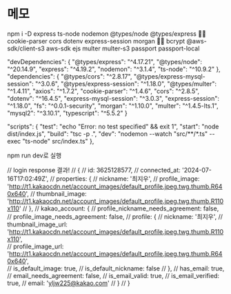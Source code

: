 # 메모

npm i -D express ts-node nodemon @types/node @types/express
🙆‍♀️ cookie-parser cors dotenv express-session morgan
🙅‍♀️ bcrypt @aws-sdk/client-s3 aws-sdk ejs multer multer-s3 passport passport-local

"devDependencies": {
    "@types/express": "^4.17.21",
    "@types/node": "^20.14.9",
    "express": "^4.19.2",
    "nodemon": "^3.1.4",
    "ts-node": "^10.9.2"
  },
  "dependencies": {
    "@types/cors": "^2.8.17",
    "@types/express-mysql-session": "^3.0.6",
    "@types/express-session": "^1.18.0",
    "@types/multer": "^1.4.11",
    "axios": "^1.7.2",
    "cookie-parser": "^1.4.6",
    "cors": "^2.8.5",
    "dotenv": "^16.4.5",
    "express-mysql-session": "^3.0.3",
    "express-session": "^1.18.0",
    "fs": "^0.0.1-security",
    "morgan": "^1.10.0",
    "multer": "^1.4.5-lts.1",
    "mysql2": "^3.10.1",
    "typescript": "^5.5.2"
  }
  
  "scripts": {
    "test": "echo \"Error: no test specified\" && exit 1",
    "start": "node dist/index.js",
    "build": "tsc -p .",
    "dev": "nodemon --watch \"src/**/*.ts\" --exec \"ts-node\" src/index.ts"
  },

npm run dev로 실행

//  login response 결과!
//  {
//   id: 3625128577,
//   connected_at: '2024-07-16T17:02:49Z',
//   properties: {
//     nickname: '최지우',
//     profile_image: 'http://t1.kakaocdn.net/account_images/default_profile.jpeg.twg.thumb.R640x640',
//     thumbnail_image: 'http://t1.kakaocdn.net/account_images/default_profile.jpeg.twg.thumb.R110x110'
//   },
//   kakao_account: {
//     profile_nickname_needs_agreement: false,
//     profile_image_needs_agreement: false,
//     profile: {
//       nickname: '최지우',
//       thumbnail_image_url: 'http://t1.kakaocdn.net/account_images/default_profile.jpeg.twg.thumb.R110x110',  
//       profile_image_url: 'http://t1.kakaocdn.net/account_images/default_profile.jpeg.twg.thumb.R640x640',    
//       is_default_image: true,
//       is_default_nickname: false
//     },
//     has_email: true,
//     email_needs_agreement: false,
//     is_email_valid: true,
//     is_email_verified: true,
//     email: 'yljw225@kakao.com'
//   }
// }